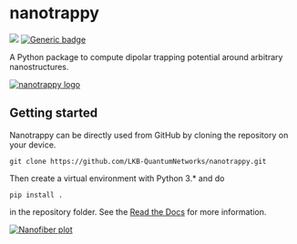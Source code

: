 # nanotrappy

[![](https://img.shields.io/badge/docs-stable-blue.svg)](https://jrmbr.github.io/nanotrappy)
[![Generic badge](https://img.shields.io/badge/python-3.7|3.8|3.9-blue.svg)](https://www.python.org/downloads/release)

A Python package to compute dipolar trapping potential around arbitrary nanostructures.

[![nanotrappy logo][1]][1]

## Getting started

Nanotrappy can be directly used from GitHub by cloning the
repository on your device.

```
git clone https://github.com/LKB-QuantumNetworks/nanotrappy.git
```

Then create a virtual environment with Python 3.\* and do

```
pip install .
```

in the repository folder. See the [Read the Docs][2] for more information.

[![Nanofiber plot][3]][3]

<!-- [1]: https://github.com/jrmbr/nanotrappy/blob/master/docs/images/nanotrappy_logo.png
[2]: https://jrmbr.github.io/nanotrappy
[3]: https://github.com/jrmbr/nanotrappy/blob/master/docs/images/nanofiber_plot.PNG -->

[1]: https://github.com/LKB-QuantumNetworks/nanotrappy/tree/main/docs/images/nanotrappy_logo.png
[2]: https://LKB-QuantumNetworks.github.io/nanotrappy
[3]: https://github.com/LKB-QuantumNetworks/nanotrappy/tree/main/docs/images/nanofiber_plot.png
